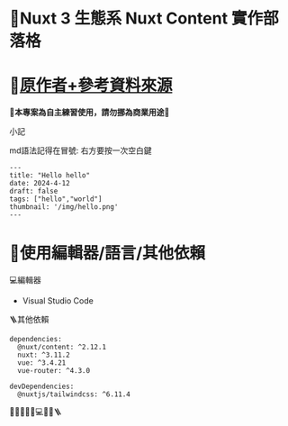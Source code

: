 # 🚀Nuxt 3 生態系 Nuxt Content 實作部落格
# 🔗[原作者+參考資料來源](https://www.youtube.com/watch?v=wW1gePu3Wl8)
**🚫本專案為自主練習使用，請勿挪為商業用途🚫**

小記

md語法記得在冒號: 右方要按一次空白鍵
```
---
title: "Hello hello"
date: 2024-4-12
draft: false
tags: ["hello","world"]
thumbnail: '/img/hello.png'
---
```

# 🔧使用編輯器/語言/其他依賴
💻編輯器  
* Visual Studio Code

🪜其他依賴
  ```
  dependencies: 
    @nuxt/content: ^2.12.1
    nuxt: ^3.11.2
    vue: ^3.4.21
    vue-router: ^4.3.0
  
  devDependencies: 
    @nuxtjs/tailwindcss: ^6.11.4
  ```

🚀🔧🚫🏪🔗💻📝🔩🪜
